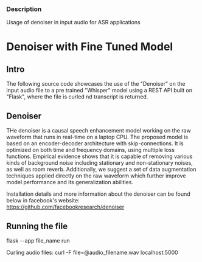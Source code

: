 ### Description
Usage of denoiser in input audio for ASR applications


# Denoiser with Fine Tuned Model

## Intro

The following source code showcases the use of the "Denoiser" on the input audio file to a pre trained
"Whisper" model using a REST API built on "Flask", where the file is curled nd transcript is returned.

## Denoiser

THe denoiser is a causal speech enhancement model working on the raw waveform that runs in real-time on a laptop CPU.
The proposed model is based on an encoder-decoder architecture with skip-connections. It is optimized on both time and frequency domains, using multiple loss functions. Empirical evidence shows that it is capable of removing various kinds of background noise including stationary and non-stationary noises, as well as room reverb.
Additionally, we suggest a set of data augmentation techniques applied directly on the raw waveform which further improve model performance and its generalization abilities.

Installation details and more information about the denoiser can be found below in facebook's website:
https://github.com/facebookresearch/denoiser

## Running the file

flask --app file_name run

Curling audio files:
curl -F file=@audio_filename.wav localhost:5000
